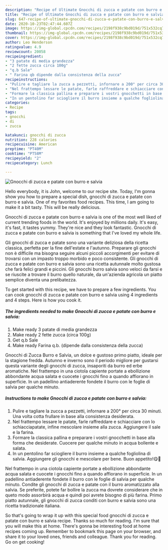 ```yaml
---
description: "Recipe of Ultimate Gnocchi di zucca e patate con burro e salvia"
title: "Recipe of Ultimate Gnocchi di zucca e patate con burro e salvia"
slug: 647-recipe-of-ultimate-gnocchi-di-zucca-e-patate-con-burro-e-salvia
date: 2020-10-23T02:47:44.607Z
image: https://img-global.cpcdn.com/recipes/2198f938c9bd019d/751x532cq70/gnocchi-di-zucca-e-patate-con-burro-e-salvia-recipe-main-photo.jpg
thumbnail: https://img-global.cpcdn.com/recipes/2198f938c9bd019d/751x532cq70/gnocchi-di-zucca-e-patate-con-burro-e-salvia-recipe-main-photo.jpg
cover: https://img-global.cpcdn.com/recipes/2198f938c9bd019d/751x532cq70/gnocchi-di-zucca-e-patate-con-burro-e-salvia-recipe-main-photo.jpg
author: Leo Henderson
ratingvalue: 4.9
reviewcount: 20058
recipeingredient:
- "3 patate di media grandezza"
- "2 fette zucca circa 100g"
- "q.b Sale"
- " Farina qb dipende dalla consistenza della zucca"
recipeinstructions:
- "Pulire e tagliare la zucca a pezzetti, infornare a 200° per circa 30 minuti. Una volta cotta frullare in base alla consistenza desiderata."
- "Nel frattempo lessare le patate, farle raffreddare e schiacciare con lo schiacciapatate, infine mescolare insieme alla zucca. Aggiungere il sale e la farina."
- "Formare la classica pallina e preparare i vostri gnocchetti in base alla forma che desiderate. Cuocere per qualche minuto in acqua bollente e salata."
- "In un pentolino far sciogliere il burro insieme a qualche fogliolina di salvia. Aggiungere gli gnocchi e mescolare per bene. Buon appetito!😋🎃"
categories:
- Recipe
tags:
- gnocchi
- di
- zucca

katakunci: gnocchi di zucca 
nutrition: 228 calories
recipecuisine: American
preptime: "PT40M"
cooktime: "PT58M"
recipeyield: "2"
recipecategory: Lunch

---
```



![Gnocchi di zucca e patate con burro e salvia](https://img-global.cpcdn.com/recipes/2198f938c9bd019d/751x532cq70/gnocchi-di-zucca-e-patate-con-burro-e-salvia-recipe-main-photo.jpg)

Hello everybody, it is John, welcome to our recipe site. Today, I'm gonna show you how to prepare a special dish, gnocchi di zucca e patate con burro e salvia. One of my favorites food recipes. This time, I am going to make it a bit tasty. This will be really delicious.

Gnocchi di zucca e patate con burro e salvia is one of the most well liked of current trending foods in the world. It's enjoyed by millions daily. It's easy, it's fast, it tastes yummy. They're nice and they look fantastic. Gnocchi di zucca e patate con burro e salvia is something that I've loved my whole life.

Gli gnocchi di zucca e patate sono una variante deliziosa della ricetta classica, perfetta per la fine dell&#39;estate e l&#39;autunno. Preparare gli gnocchi non è difficile ma bisogna seguire alcuni piccoli accorgimenti per evitare di trovarsi con un impasto troppo morbido e poco consistente. Gli gnocchi di zucca e patate con burro e salvia sono una ricetta autunnale molto gustosa che farà felici grandi e piccini. Gli gnocchi burro salvia sono veloci da farsi e se riuscite a trovare il burro quello naturale, da un&#39;azienda agricola un piatto semplice diventa una prelibatezza.


To get started with this recipe, we have to prepare a few ingredients. You can cook gnocchi di zucca e patate con burro e salvia using 4 ingredients and 4 steps. Here is how you cook it.

<!--inarticleads1-->

##### The ingredients needed to make Gnocchi di zucca e patate con burro e salvia:

1. Make ready 3 patate di media grandezza
1. Make ready 2 fette zucca (circa 100g)
1. Get q.b Sale
1. Make ready  Farina q.b. (dipende dalla consistenza della zucca)


Gnocchi di Zucca Burro e Salvia, un dolce e gustoso primo piatto, ideale per la stagione fredda. Autunno e inverno sono il periodo migliore per gustarsi questa variante degli gnocchi di zucca, insaporiti da burro ed erbe aromatiche. Nel frattempo in una ciotola capiente portate a ebollizione abbondante acqua salata e cuocete i gnocchi fino a quando affiorano in superficie. In un padellino antiaderente fondete il burro con le foglie di salvia per qualche minuto. 

<!--inarticleads2-->

##### Instructions to make Gnocchi di zucca e patate con burro e salvia:

1. Pulire e tagliare la zucca a pezzetti, infornare a 200° per circa 30 minuti. Una volta cotta frullare in base alla consistenza desiderata.
1. Nel frattempo lessare le patate, farle raffreddare e schiacciare con lo schiacciapatate, infine mescolare insieme alla zucca. Aggiungere il sale e la farina.
1. Formare la classica pallina e preparare i vostri gnocchetti in base alla forma che desiderate. Cuocere per qualche minuto in acqua bollente e salata.
1. In un pentolino far sciogliere il burro insieme a qualche fogliolina di salvia. Aggiungere gli gnocchi e mescolare per bene. Buon appetito!😋🎃


Nel frattempo in una ciotola capiente portate a ebollizione abbondante acqua salata e cuocete i gnocchi fino a quando affiorano in superficie. In un padellino antiaderente fondete il burro con le foglie di salvia per qualche minuto. Condite gli gnocchi di zucca e patate con il burro aromatizzato alla salvia. Se preferite, potete far bollire la zucca ma dovrete considerare che in queto modo assorbirà acqua e quindi poi avrete bisogno di più farina. Primo piatto autunnale, gli gnocchi di zucca conditi con burro e salvia sono una ricetta tradizionale italiana. 

So that's going to wrap it up with this special food gnocchi di zucca e patate con burro e salvia recipe. Thanks so much for reading. I'm sure that you will make this at home. There's gonna be interesting food at home recipes coming up. Remember to bookmark this page on your browser, and share it to your loved ones, friends and colleague. Thank you for reading. Go on get cooking!
